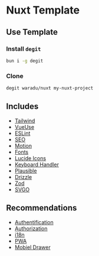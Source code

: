 # Nuxt Template

## Use Template

### Install `degit`

```bash
bun i -g degit
```

### Clone

```bash
degit waradu/nuxt my-nuxt-project
```

## Includes

- [Tailwind](https://nuxt.com/modules/tailwindcss)
- [VueUse](https://nuxt.com/modules/vueuse)
- [ESLint](https://nuxt.com/modules/eslint)
- [SEO](https://nuxt.com/modules/seo)
- [Motion](https://motion.dev/docs/vue)
- [Fonts](https://nuxt.com/modules/fonts)
- [Lucide Icons](https://github.com/swisnl/nuxt-lucide-icons)
- [Keyboard Handler](https://github.com/waradu/keyboard)
- [Plausible](https://github.com/nuxt-modules/plausible)
- [Drizzle](https://hub.nuxt.com/docs/recipes/drizzle)
- [Zod](https://zod.dev)
- [SVGO](https://nuxt.com/modules/nuxt-svgo)

## Recommendations

- [Authentification](https://github.com/atinux/nuxt-auth-utils)
- [Authorization](https://github.com/barbapapazes/nuxt-authorization)
- [i18n](https://i18n.nuxtjs.org/)
- [PWA](https://github.com/vite-pwa/nuxt)
- [Mobiel Drawer](https://github.com/unovue/vaul-vue)

